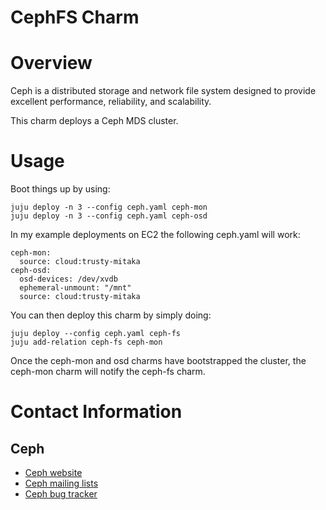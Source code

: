 # CephFS Charm

# Overview

Ceph is a distributed storage and network file system designed to provide
excellent performance, reliability, and scalability.

This charm deploys a Ceph MDS cluster.

Usage
=====

Boot things up by using:

    juju deploy -n 3 --config ceph.yaml ceph-mon
    juju deploy -n 3 --config ceph.yaml ceph-osd
In my example deployments on EC2 the following ceph.yaml will work:
```
ceph-mon:
  source: cloud:trusty-mitaka
ceph-osd:
  osd-devices: /dev/xvdb
  ephemeral-unmount: "/mnt"
  source: cloud:trusty-mitaka
```
You can then deploy this charm by simply doing:

    juju deploy --config ceph.yaml ceph-fs
    juju add-relation ceph-fs ceph-mon

Once the ceph-mon and osd charms have bootstrapped the cluster, the ceph-mon
charm will notify the ceph-fs charm.

Contact Information
===================

## Ceph

- [Ceph website](http://ceph.com)
- [Ceph mailing lists](http://ceph.com/resources/mailing-list-irc/)
- [Ceph bug tracker](http://tracker.ceph.com/projects/ceph)

